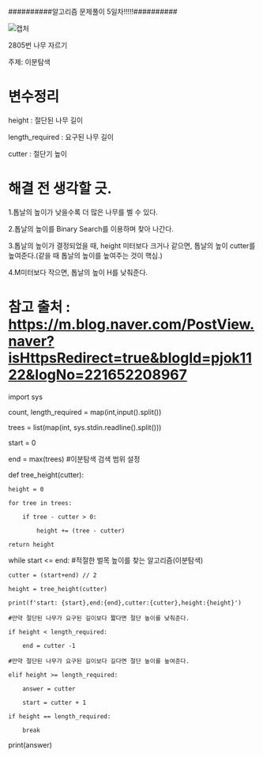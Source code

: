 ##########알고리즘 문제풀이 5일차!!!!!##########

![캡처](https://user-images.githubusercontent.com/85468215/122578895-49ae6a00-d08f-11eb-8395-c3d6c08e0711.PNG)

2805번 나무 자르기

주제: 이분탐색

# 변수정리

height : 절단된 나무 길이

length_required : 요구된 나무 길이

cutter : 절단기 높이

# 해결 전 생각할 긋.

1.톱날의 높이가 낮을수록 더 많은 나무를 벨 수 있다.

2.톱날의 높이를 Binary Search를 이용하며 찾아 나간다.

3.톱날의 높이가 결정되었을 때, height 미터보다 크거나 같으면, 톱날의 높이 cutter를 높여준다.(같을 때 톱날의 높이를 높여주는 것이 핵심.)

4.M미터보다 작으면, 톱날의 높이 H를 낮춰준다.

# 참고 출처 : https://m.blog.naver.com/PostView.naver?isHttpsRedirect=true&blogId=pjok1122&logNo=221652208967

import sys

count, length_required = map(int,input().split())

trees = list(map(int, sys.stdin.readline().split()))

start = 0

end = max(trees)   #이분탐색 검색 범위 설정


def tree_height(cutter):
    
    height = 0
    
    for tree in trees:
        
        if tree - cutter > 0:
            
            height += (tree - cutter)
    
    return height

while start <= end:  #적절한 벌목 높이를 찾는 알고리즘(이분탐색)
    
    cutter = (start+end) // 2
    
    height = tree_height(cutter)
    
    print(f'start: {start},end:{end},cutter:{cutter},height:{height}')
    
    #만약 절단된 나무가 요구된 길이보다 짧다면 절단 높이를 낮춰준다.
    
    if height < length_required:
        
        end = cutter -1
    
    #만약 절단된 나무가 요구된 길이보다 길다면 절단 높이를 높여준다.
    
    elif height >= length_required:
        
        answer = cutter
        
        start = cutter + 1

    if height == length_required:
        
        break

print(answer)
